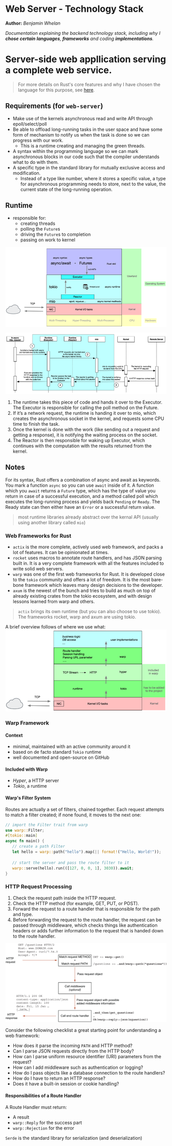 Web Server - Technology Stack
==============
**Author:** *Benjamin Whelan* 

*Documentation explaining the backend technology stack, including why I **chose certain** **languages**, **frameworks** and coding **implementations**.*

# Server-side web appllication serving a complete web service.
> For more details on Rust's core features and why I have chosen the language for this purpose, see [here](./RUST.md).

## Requirements (for `web-server`)
- Make use of the kernels asynchronous read and write API through epoll/select/poll
- Be able to offload long-running tasks in the user space and have some form of mechanism to notify us when the task is done so we can progress with our work. 
  - This is a runtime creating and managing the green threads.
- A syntax within the programming language so we can mark asynchronous blocks in our code such that the compiler understands what to do with them.
- A specific type in the standard library for mutually exclusive access and modification. 
  - Instead of a type like number, where it stores a specific value, a type for asynchronous programming needs to store, next to the value, the current state of the long-running operation.

## Runtime
- responsible for:
    - creating threads
    - polling the `Future`s
    - driving the `Future`s to completion
    - passing on work to kernel

![The complete asynchronous Rust environment.](../assets/images/complete-async-rust-env.jpg)
    
![Executing async HTTP requests behind the scenes.](../assets/images/exe-async-http-request.jpg)

1. The runtime takes this piece of code and hands it over to the Executor. The Executor is responsible for calling the poll method on the Future.
2. If it’s a network request, the runtime is handing it over to mio, which creates the asynchronous socket in the kernel, and requests some CPU time to finish the task.
3. Once the kernel is done with the work (like sending out a request and getting a response), it is notifying the waiting process on the socket.
4. The Reactor is then responsible for waking up Executor, which continues with the computation with the results returned from the kernel.
    

## Notes
For its syntax, Rust offers a combination of async and await as keywords. You mark a function `async` so you can use `await` inside of it. A function which you `await` returns a `Future` type, which has the type of value you return in case of a successful execution, and a method called poll which executes the long-running process and yields back `Pending` or `Ready`. The Ready state can then either have an `Error` or a successful return value.

> most runtime libraries already abstract over the kernal API (usually using another library called `mio`)

### Web Frameworks for Rust
- `actix` is the more complete, actively used web framework, and packs a lot of features. It can be opinionated at times.
- `rocket` uses macros to annotate route handlers, and has JSON parsing built in. It is a very complete framework with all the features included to write solid web servers.
- `warp` was one of the first web frameworks for Rust. It is developed close to the `tokio` community and offers a lot of freedom. It is the most bare-bone framework which leaves many design decisions to the developer.
- `axum` is the newest of the bunch and tries to build as much on top of already existing crates from the tokio ecosystem, and with design lessons learned from warp and others.

> `actix` brings its own runtime (but you can also choose to use tokio). The frameworks rocket, warp and axum are using tokio.

A brief overview follows of where we use what:
![When using warp, you inherit the runtime tokio and hyper as the HTTP abstraction and server under the hood.](../assets/images/when-using-what.jpg)

### Warp Framework
#### Context
- minimal, maintained with an active community around it
- based on de facto standard `Tokio` runtime
- well documented and open-source on GitHub

#### Included with Warp
- *Hyper*, a HTTP server 
- *Tokio*, a runtime

#### Warp's Filter System
Routes are actually a set of filters, chained together. Each request attempts to match a filter created; if none found, it moves to the next one:
```rust
// import the Filter trait from warp
use warp::Filter;
#[tokio::main]
async fn main() {
   // create a path Filter
   let hello = warp::path("hello").map(|| format!("Hello, World!"));

   // start the server and pass the route filter to it
   warp::serve(hello).run(([127, 0, 0, 1], 3030)).await;
}
```

### HTTP Request Processing
1. Check the request path inside the HTTP request.
2. Check the HTTP method (for example, GET, PUT, or POST).
3. Forward the request to a route handler that is responsible for the path and type.
4. Before forwarding the request to the route handler, the request can be passed through middleware, which checks things like authentication headers or adds further information to the request that is handed down to the route handler.

![Workflow of sending, parsing, and answering HTTP GET requests with Warp.](../assets/images/http-workflow.jpg)

Consider the following checklist a great starting point for understanding a web framework:
- How does it parse the incoming `PATH` and HTTP method?
- Can I parse JSON requests directly from the HTTP body?
- How can I parse uniform resource identifier (URI) parameters from the request?
- How can I add middleware such as authentication or logging?
- How do I pass objects like a database connection to the route handlers?
- How do I have to return an HTTP response?
- Does it have a built-in session or cookie handling?

#### Responsibilities of a Route Handler
A Route Handler must return:
- A result
- `warp::Reply` for the success part
- `warp::Rejection` for the error

`Serde` is the standard library for serialization (and deserialization)
